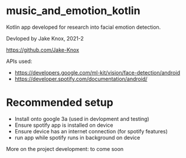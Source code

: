 # music_and_emotion_kotlin

Kotlin app developed for research into facial emotion detection.

Devloped by Jake Knox, 2021-2

https://github.com/Jake-Knox

APIs used:
- https://developers.google.com/ml-kit/vision/face-detection/android
- https://developer.spotify.com/documentation/android/

# Recommended setup
- Install onto google 3a (used in devlopment and testing)
- Ensure spotify app is installed on device
- Ensure device has an internet connection (for spotify features)
- run app while spotify runs in background on device

More on the project development:
to come soon
